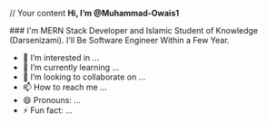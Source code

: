 <p align="center">

// Your content
**Hi, I’m @Muhammad-Owais1**

</p>
### I'm MERN Stack Developer and Islamic Student of Knowledge (Darsenizami). I'll Be Software Engineer Within a Few Year.

- 👀 I’m interested in ...
- 🌱 I’m currently learning ...
- 💞️ I’m looking to collaborate on ...
- 📫 How to reach me ...
- 😄 Pronouns: ...
- ⚡ Fun fact: ...

<!---
Muhammad-Owais1/Muhammad-Owais1 is a ✨ special ✨ repository because its `README.md` (this file) appears on your GitHub profile.
You can click the Preview link to take a look at your changes.
--->
